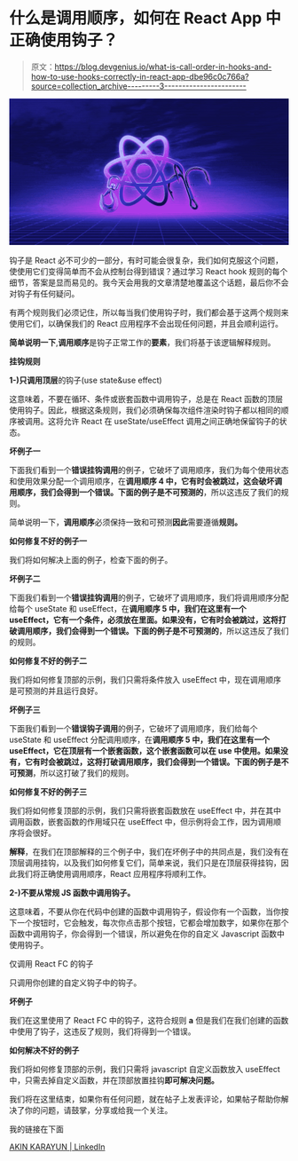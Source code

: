 # 什么是调用顺序，如何在 React App 中正确使用钩子？

> 原文：<https://blog.devgenius.io/what-is-call-order-in-hooks-and-how-to-use-hooks-correctly-in-react-app-dbe96c0c766a?source=collection_archive---------3----------------------->

![](img/56065e18119b23497a663857582a55e3.png)

钩子是 React 必不可少的一部分，有时可能会很复杂，我们如何克服这个问题，使使用它们变得简单而不会从控制台得到错误？通过学习 React hook 规则的每个细节，答案是显而易见的。我今天会用我的文章清楚地覆盖这个话题，最后你不会对钩子有任何疑问。

有两个规则我们必须记住，所以每当我们使用钩子时，我们都会基于这两个规则来使用它们，以确保我们的 React 应用程序不会出现任何问题，并且会顺利运行。

**简单说明一下**,**调用顺序**是钩子正常工作的**要素**，我们将基于该逻辑解释规则。

**挂钩规则**

**1-)只调用顶层**的钩子(use state&use effect)

这意味着，不要在循环、条件或嵌套函数中调用钩子，总是在 React 函数的顶层使用钩子。因此，根据这条规则，我们必须确保每次组件渲染时钩子都以相同的顺序被调用。这将允许 React 在 useState/useEffect 调用之间正确地保留钩子的状态。

**坏例子一**

下面我们看到一个**错误挂钩调用**的例子，它破坏了调用顺序，我们为每个使用状态和使用效果分配一个调用顺序，在**调用顺序 4 中，**它有时会被跳过，这会破坏调用顺序，我们会得到一个错误。下面的例子是**不可预测的**，所以这违反了我们的规则。

简单说明一下，**调用顺序**必须保持一致和可预测**因此**需要遵循**规则。**

**如何修复不好的例子一**

我们将如何解决上面的例子，检查下面的例子。

**坏例子二**

下面我们看到一个**错误挂钩调用**的例子，它破坏了调用顺序，我们将调用顺序分配给每个 useState 和 useEffect，在**调用顺序 5 中，**我们在这里有一个 useEffect，它有一个条件，必须放在里面。如果没有，它有时会被跳过，这将打破调用顺序，我们会得到一个错误。下面的例子是**不可预测的**，所以这违反了我们的规则。

**如何修复不好的例子二**

我们将如何修复顶部的示例，我们只需将条件放入 useEffect 中，现在调用顺序是可预测的并且运行良好。

**坏例子三**

下面我们看到一个**错误钩子调用**的例子，它破坏了调用顺序，我们给每个 useState 和 useEffect 分配调用顺序，在**调用顺序 5 中，**我们在这里有一个 useEffect，它在顶层有一个嵌套函数，这个嵌套函数可以在 use 中使用。如果没有，它有时会被跳过，这将打破调用顺序，我们会得到一个错误。下面的例子是**不可预测**，所以这打破了我们的规则。

**如何修复不好的例子三**

我们将如何修复顶部的示例，我们只需将嵌套函数放在 useEffect 中，并在其中调用函数，嵌套函数的作用域只在 useEffect 中，但示例将会工作，因为调用顺序将会很好。

**解释**，在我们在顶部解释的三个例子中，我们在坏例子中的共同点是，我们没有在顶层调用挂钩，以及我们如何修复它们，简单来说，我们只是在顶层获得挂钩，因此我们将正确使用调用顺序，React 应用程序将顺利工作。

**2-)不要从常规 JS 函数中调用钩子。**

这意味着，不要从你在代码中创建的函数中调用钩子，假设你有一个函数，当你按下一个按钮时，它会触发，每次你点击那个按钮，它都会增加数字，如果你在那个函数中调用钩子，你会得到一个错误，所以避免在你的自定义 Javascript 函数中使用钩子。

仅调用 React FC 的钩子

只调用你创建的自定义钩子中的钩子。

**坏例子**

我们在这里使用了 React FC 中的钩子，这符合规则 **a** 但是我们在我们创建的函数中使用了钩子，这违反了规则，我们将得到一个错误。

**如何解决不好的例子**

我们将如何修复顶部的示例，我们只需将 javascript 自定义函数放入 useEffect 中，只需去掉自定义函数，并在顶部放置挂钩**即可解决问题。**

我们将在这里结束，如果你有任何问题，就在帖子上发表评论，如果帖子帮助你解决了你的问题，请鼓掌，分享或给我一个关注。

我的链接在下面

[AKIN KARAYUN | LinkedIn](https://www.linkedin.com/in/akin-karayun-ab3239bb/)